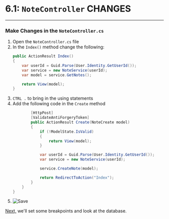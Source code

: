 # 6.1: `NoteController` CHANGES
---
### Make Changes in the `NoteController.cs`
1. Open the `NoteController.cs` file
2. In the `Index()` method change the following:
    ```cs
    public ActionResult Index()
    {
        var userId = Guid.Parse(User.Identity.GetUserId());
        var service = new NoteService(userId);
        var model = service.GetNotes();

        return View(model);
    }
    ```
3. `CTRL .` to bring in the using statements
4. Add the following code in the `Create` method
    ```cs
            [HttpPost]
            [ValidateAntiForgeryToken]
            public ActionResult Create(NoteCreate model)
            {
                if (!ModelState.IsValid)
                {
                    return View(model);
                }

                var userId = Guid.Parse(User.Identity.GetUserId());
                var service = new NoteService(userId);

                service.CreateNote(model);

                return RedirectToAction("Index");
            }
        }
    }   
    ```
5. ![Save](/assets/font-awesome-save.png)

[Next,](6.2-QuickWatch.md) we'll set some breakpoints and look at the database.